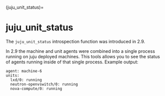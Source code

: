 (juju_unit_status)=
# juju_unit_status

The `juju_unit_status` introspection function was introduced in 2.9.

In 2.9 the machine and unit agents were combined into a single process running on juju deployed machines.  This tools allows you to see the status of agents running inside of that single process.  Example output:

```text
agent: machine-6
units:
  lxd/0: running
  neutron-openvswitch/0: running
  nova-compute/0: running
```
